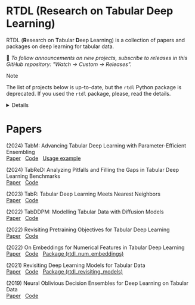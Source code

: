 # RTDL (Research on Tabular Deep Learning)

RTDL (**R**esearch on **T**abular **D**eep **L**earning) is a collection of papers and packages
on deep learning for tabular data.

:bell: *To follow announcements on new projects, subscribe to releases in this GitHub repository:
"Watch -> Custom -> Releases".*

> [!NOTE]
> The list of projects below is up-to-date, but the `rtdl` Python package is deprecated.
> If you used the <code>rtdl</code> package, please, read the details.
>
> <details>
>
> 1. First, to clarify, this repository is **NOT** deprecated,
>    only the package `rtdl` is deprecated: it is replaced with other packages.
> 2. If you used the latest `rtdl==0.0.13` installed from PyPI (not from GitHub!)
>    as `pip install rtdl`, then the same models
>    (MLP, ResNet, FT-Transformer) can be found in the `rtdl_revisiting_models` package,
>    though API is slightly different.
> 3. :exclamation: **If you used the unfinished code from the main branch, it is highly**
>    **recommended to switch to the new packages.** In particular,
>    the unfinished implementation of embeddings for continuous features
>    contained many unresolved issues (the `rtdl_num_embeddings` package, in turn,
>    is more efficient and correct).
>
> </details>

# Papers

(2024) TabM: Advancing Tabular Deep Learning with Parameter-Efficient Ensembling
<br> [Paper](https://arxiv.org/abs/2410.24210)
&nbsp; [Code](https://github.com/yandex-research/tabm)
&nbsp; [Usage example](https://github.com/yandex-research/tabm/blob/main/example.ipynb)

(2024) TabReD: Analyzing Pitfalls and Filling the Gaps in Tabular Deep Learning Benchmarks
<br> [Paper](https://arxiv.org/abs/2406.19380)
&nbsp; [Code](https://github.com/yandex-research/tabred)

(2023) TabR: Tabular Deep Learning Meets Nearest Neighbors
<br> [Paper](https://arxiv.org/abs/2307.14338)
&nbsp; [Code](https://github.com/yandex-research/tabular-dl-tabr)

(2022) TabDDPM: Modelling Tabular Data with Diffusion Models
<br> [Paper](https://arxiv.org/abs/2209.15421)
&nbsp; [Code](https://github.com/yandex-research/tab-ddpm)

(2022) Revisiting Pretraining Objectives for Tabular Deep Learning
<br> [Paper](https://arxiv.org/abs/2207.03208)
&nbsp; [Code](https://github.com/puhsu/tabular-dl-pretrain-objectives)

(2022) On Embeddings for Numerical Features in Tabular Deep Learning
<br> [Paper](https://arxiv.org/abs/2203.05556)
&nbsp; [Code](https://github.com/yandex-research/rtdl-num-embeddings)
&nbsp; [Package (rtdl_num_embeddings)](https://github.com/yandex-research/rtdl-num-embeddings/tree/main/package/README.md)

(2021) Revisiting Deep Learning Models for Tabular Data
<br> [Paper](https://arxiv.org/abs/2106.11959)
&nbsp; [Code](https://github.com/yandex-research/rtdl-revisiting-models)
&nbsp; [Package (rtdl_revisiting_models)](https://github.com/yandex-research/rtdl-revisiting-models/tree/main/package/README.md)

(2019) Neural Oblivious Decision Ensembles for Deep Learning on Tabular Data
<br> [Paper](https://arxiv.org/abs/1909.06312)
&nbsp; [Code](https://github.com/Qwicen/node)
